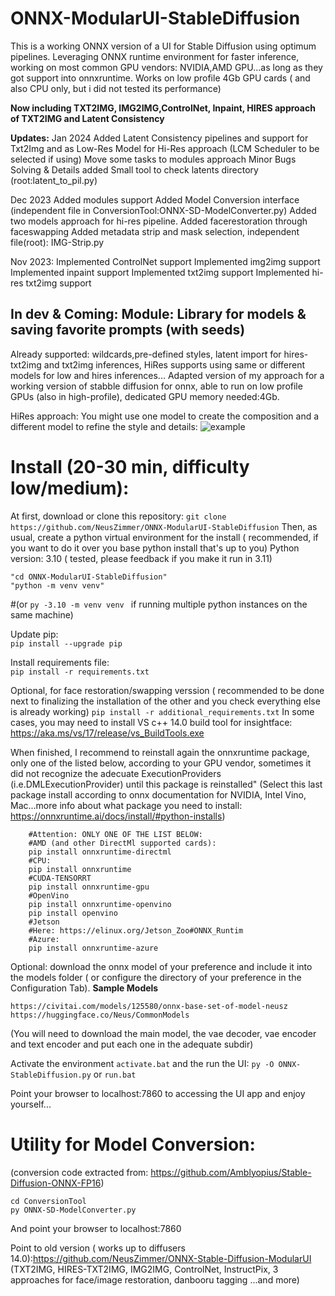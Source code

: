 # ONNX-ModularUI-StableDiffusion
This is a working ONNX version of a UI for Stable Diffusion using optimum pipelines. Leveraging ONNX runtime environment for faster inference, working on most common GPU vendors: NVIDIA,AMD GPU...as long as they got support into onnxruntime. Works on low profile 4Gb GPU cards ( and also CPU only, but i did not tested its performance)


**Now including TXT2IMG, IMG2IMG,ControlNet, Inpaint, HIRES approach of TXT2IMG and Latent Consistency**

**Updates:**
Jan 2024
Added Latent Consistency pipelines and support for Txt2Img and as Low-Res Model for Hi-Res approach (LCM Scheduler to be selected if using)
Move some tasks to modules approach
Minor Bugs Solving & Details added
Small tool to check latents directory (root:latent_to_pil.py)

Dec 2023
Added modules support
Added Model Conversion interface (independent file in ConversionTool:ONNX-SD-ModelConverter.py)
Added two models approach for hi-res pipeline.
Added facerestoration through faceswapping
Added metadata strip and mask selection, independent file(root): IMG-Strip.py

Nov 2023:
Implemented ControlNet support
Implemented img2img support
Implemented inpaint support
Implemented txt2img support
Implemented hi-res txt2img support

In dev  & Coming:
Module: Library for models & saving favorite prompts (with seeds)
------------------------------------

Already supported: wildcards,pre-defined styles, latent import for hires-txt2img and txt2img inferences, HiRes supports using same or different models for low and hires inferences...
Adapted version of my approach for a working version of stabble diffusion for onnx, able to run on low profile GPUs (also in high-profile), dedicated GPU memory needed:4Gb.

HiRes approach:
You might use one model to create the composition and a different model to  refine the style and details:
![example](https://github.com/NeusZimmer/ONNX-ModularUI-StableDiffusion/assets/94193584/14722f28-811c-4bf0-a7e7-231d8356a072)



# Install (20-30 min, difficulty low/medium): 

At first, download or clone this repository: ```git clone https://github.com/NeusZimmer/ONNX-ModularUI-StableDiffusion```
Then, as usual, create a python virtual environment for the install ( recommended, if you want to do it over you base python install that's up to you)
Python version: 3.10 ( tested, please feedback if you make it run in 3.11)
```
"cd ONNX-ModularUI-StableDiffusion"
"python -m venv venv"
```
 #(or  ```py -3.10 -m venv venv ``` if running multiple python instances on the same machine)

 Update pip:  
```pip install --upgrade pip```

Install requirements file:  
```pip install -r requirements.txt```


Optional, for face restoration/swapping verssion ( recommended to be done next to finalizing the installation of the other and you check everything else is already working)
```pip install -r additional_requirements.txt```
In some cases, you may need to install VS c++ 14.0 build tool for insightface: https://aka.ms/vs/17/release/vs_BuildTools.exe 

When finished, I recommend to reinstall again the onnxruntime package, only one of the listed below, according to your GPU vendor, sometimes it did not recognize the adecuate ExecutionProviders (i.e.DMLExecutionProvider) until this package is reinstalled"
 (Select this last package install according to onnx documentation for NVIDIA, Intel Vino, Mac...more info about what package you need to install: https://onnxruntime.ai/docs/install/#python-installs)

```
    #Attention: ONLY ONE OF THE LIST BELOW:
    #AMD (and other DirectMl supported cards):
    pip install onnxruntime-directml
    #CPU:
    pip install onnxruntime
    #CUDA-TENSORRT
    pip install onnxruntime-gpu
    #OpenVino
    pip install onnxruntime-openvino
    pip install openvino
    #Jetson
    #Here: https://elinux.org/Jetson_Zoo#ONNX_Runtim
    #Azure:
    pip install onnxruntime-azure
```
Optional: download the onnx model of your preference and include it into the models folder ( or configure the directory of your preference in the Configuration Tab).
**Sample Models** 
```
https://civitai.com/models/125580/onnx-base-set-of-model-neusz
https://huggingface.co/Neus/CommonModels
```
(You will need to download the main model, the vae decoder, vae encoder and text encoder and put each one in the adequate subdir)

Activate the environment  ```activate.bat```
and the run the UI: ```py -O ONNX-StableDiffusion.py```
or ```run.bat```

Point your browser to localhost:7860 to accessing the UI app and enjoy yourself...

#  Utility for Model Conversion: 
 (conversion code extracted from: https://github.com/Amblyopius/Stable-Diffusion-ONNX-FP16)
```
cd ConversionTool
py ONNX-SD-ModelConverter.py
```
And point your browser to localhost:7860


Point to old version ( works up to diffusers 14.0):https://github.com/NeusZimmer/ONNX-Stable-Diffusion-ModularUI
(TXT2IMG, HIRES-TXT2IMG, IMG2IMG, ControlNet, InstructPix, 3 approaches for face/image restoration, danbooru tagging ...and more)





